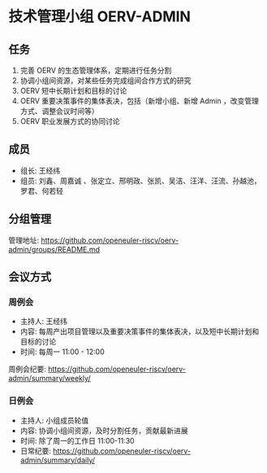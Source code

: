 # 技术管理小组 **OERV-ADMIN**

## 任务
1. 完善 OERV 的生态管理体系，定期进行任务分割
2. 协调小组间资源，对某些任务完成组间合作方式的研究
3. OERV 短中长期计划和目标的讨论
4. OERV 重要决策事件的集体表决，包括（新增小组、新增 Admin ，改变管理方式、调整会议时间等）
5. OERV 职业发展方式的协同讨论

## 成员

- 组长: 王经纬
- 组员: 刘鑫、周嘉诚 、张定立、邢明政、张凯、吴洁、汪洋、汪流、孙越池，罗君、何若轻

## 分组管理

管理地址:  <https://github.com/openeuler-riscv/oerv-admin/groups/README.md>

## 会议方式

### 周例会

- 主持人: 王经纬
- 内容: 每周产出项目管理以及重要决策事件的集体表决，以及短中长期计划和目标的讨论
- 时间: 每周一 11:00 - 12:00

周例会纪要: <https://github.com/openeuler-riscv/oerv-admin/summary/weekly/>

### 日例会

- 主持人: 小组成员轮值
- 内容: 协调小组间资源，及时分割任务，贡献最新进展
- 时间: 除了周一的工作日 11:00-11:30
- 日常纪要: <https://github.com/openeuler-riscv/oerv-admin/summary/daily/>
